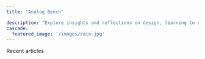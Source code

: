 ```yaml
---
title: "Analog Bench"

description: "Explore insights and reflections on design, learning to use a Mac, film, games, writing and sound."
cascade:
  featured_image: '/images/rain.jpg'
---
```

Recent articles